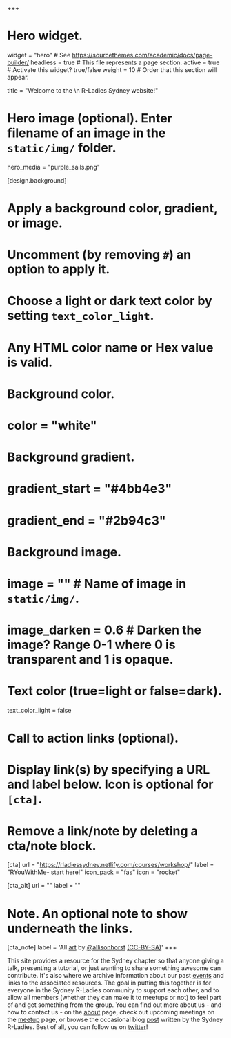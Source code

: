 +++
# Hero widget.
widget = "hero"  # See https://sourcethemes.com/academic/docs/page-builder/
headless = true  # This file represents a page section.
active = true  # Activate this widget? true/false
weight = 10  # Order that this section will appear.

title = "Welcome to the \n R-Ladies Sydney website!"

# Hero image (optional). Enter filename of an image in the `static/img/` folder.
hero_media = "purple_sails.png"

[design.background]
  # Apply a background color, gradient, or image.
  #   Uncomment (by removing `#`) an option to apply it.
  #   Choose a light or dark text color by setting `text_color_light`.
  #   Any HTML color name or Hex value is valid.

  # Background color.
  # color = "white"
  
  # Background gradient.
  # gradient_start = "#4bb4e3"
  # gradient_end = "#2b94c3"
  
  # Background image.
  # image = ""  # Name of image in `static/img/`.
  # image_darken = 0.6  # Darken the image? Range 0-1 where 0 is transparent and 1 is opaque.

  # Text color (true=light or false=dark).
  text_color_light = false

# Call to action links (optional).
#   Display link(s) by specifying a URL and label below. Icon is optional for `[cta]`.
#   Remove a link/note by deleting a cta/note block.
[cta]
  url = "https://rladiessydney.netlify.com/courses/workshop/"
  label = "RYouWithMe- start here!"
  icon_pack = "fas"
  icon = "rocket"
  
[cta_alt]
  url = ""
  label = ""

# Note. An optional note to show underneath the links.
[cta_note]
  label = 'All [art](https://github.com/hadley/joy-of-fp) by [@allisonhorst](https://github.com/allisonhorst/stats-illustrations) [(CC-BY-SA)](https://creativecommons.org/licenses/by-sa/4.0/)'
+++

This site provides a resource for the Sydney chapter so that anyone giving a talk, presenting a tutorial, or just wanting to share something awesome can contribute. It's also where we archive information about our past [events](./events/) and links to the associated resources. The goal in putting this together is for everyone in the Sydney R-Ladies community to support each other, and to allow all members (whether they can make it to meetups or not) to feel part of and get something from the group. You can find out more about us - and how to contact us - on the [about](https://rladiessydney.netlify.com/authors/admin/) page, check out upcoming meetings on the [meetup](https://www.meetup.com/en-AU/rladies-sydney/) page, or browse the occasional blog [post](./post/) written by the Sydney R-Ladies. Best of all, you can follow us on [twitter](https://twitter.com/RLadiesSydney)!
